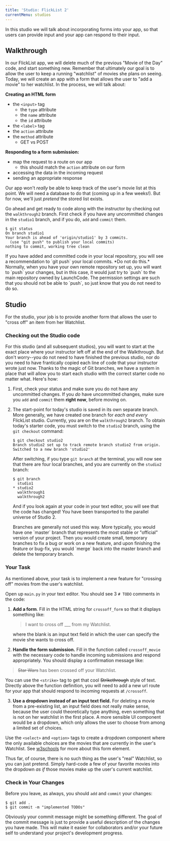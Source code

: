 ```yaml
---
title: 'Studio: FlickList 2'
currentMenu: studios
---
```


In this studio we will talk about incorporating forms into your app, so that users can provide input and your app can respond to their input.

## Walkthrough

In our FlickList app, we will delete much of the previous "Movie of the Day" code, and start something new. Remember that ultimately our goal is to allow the user to keep a running "watchlist" of movies she plans on seeing. Today, we will create an app with a form that allows the user to "add a movie" to her watchlist. In the process, we will talk about:

**Creating an HTML form**
  - the `<input>` tag
    - the `type` attribute
    - the `name` attribute
    - the `id` attribute
  - the `<label>` tag
  - the `action` attribute
  - the `method` attribute
    - GET vs POST

**Responding to a form submission:**
  - map the request to a route on our app
    - this should match the `action` attribute on our form
  - accessing the data in the incoming request
  - sending an appropriate response

Our app won't *really* be able to keep track of the user's movie list at this point. We will need a database to do that (coming up in a few weeks!). But for now, we'll just *pretend* the stored list exists.

Go ahead and get ready to code along with the instructor by checking out the `walkthrough2` branch. First check if you have any uncommitted changes in the `studio1` branch, and if you do, `add` and `commit` them.

```nohighlight
$ git status
On branch studio1
Your branch is ahead of 'origin/studio1' by 3 commits.
  (use "git push" to publish your local commits)
nothing to commit, working tree clean

```

<aside class="aside-note" markdown="1">
If you have added and committed code in your local repository, you will see a recommendation to `git push` your local commits. *Do not do this.* Normally, when you have your own remote repository set up, you will want to `push` your changes, but in this case, it would just try to `push` to the main repository owned by LaunchCode. The permission settings are such that you should not be able to `push`, so just know that you do not need to do so.
</aside>

## Studio

For the studio, your job is to provide another form that allows the user to "cross off" an item from her Watchlist.

### Checking out the Studio code

For this studio (and all subsequent studios), you will want to start at the exact place where your instructor left off at the end of the Walkthrough. But don't worry--you do not need to have finished the previous studio, nor do you need to have frantically copied each line of code that your instructor wrote just now. Thanks to the magic of Git branches, we have a system in place that will allow you to start each studio with the correct starter code no matter what. Here's how:

1. First, check your status and make sure you do not have any uncommitted changes. If you *do* have uncommitted changes, make sure you `add` and `commit` them **right now**, before moving on.

2. The start-point for today's studio is saved in its own separate branch. More generally, we have created one branch for *each and every* FlickList studio. Currently, you are on the `walkthrough2` branch. To obtain today's starter code, you must switch to the `studio2` branch, using the `git checkout` command:

    ```nohighlight
    $ git checkout studio2
    Branch studio2 set up to track remote branch studio2 from origin.
    Switched to a new branch 'studio2'
    ```

    After switching, if you type `git branch` at the terminal, you will now see that there are four local branches, and you are currently on the `studio2` branch:

    ```nohighlight
    $ git branch
      studio1
    * studio2
      walkthrough1
      walkthrough2
    ```

    And if you look again at your code in your text editor, you will see that the code has changed! You have been transported to the parallel universe of Studio 2.

    <aside class="aside-note" markdown="1">
    Branches are generally not used this way. More typically, you would have one `master` branch that represents the most stable or "official" version of your project. Then you would create small, temporary branches to fix a bug or work on a new feature, and upon finishing the feature or bug-fix, you would `merge` back into the master branch and delete the temporary branch.
    </aside>

### Your Task

As mentioned above, your task is to implement a new feature for "crossing off" movies from the user's watchlist.

Open up `main.py` in your text editor. You should see 3 `# TODO` comments in the code:

1. **Add a form**. Fill in the HTML string for `crossoff_form` so that it displays something like:

    > I want to cross off ___ from my Watchlist.

    where the blank is an input text field in which the user can specify the movie she wants to cross off.

2. **Handle the form submission.** Fill in the function called `crossoff_movie` with the necessary code to handle incoming submissions and respond appropriately. You should display a confirmation message like:

  > <strike>Star Wars</strike> has been crossed off your Watchlist.

  You can use the `<strike>` tag to get that cool <strike>Strikethrough</strike> style of text.  
  Directly above the function definition, you will need to add a new url route for your app that should respond to incoming requests at `/crossoff`.

3. **Use a dropdown instead of an input text field.** For deleting a movie from a pre-existing list, an input field does not really make sense, because the user could theoretically type anything, even something that is not on her watchlist in the first place. A more sensible UI component would be a dropdown, which only allows the user to choose from among a limited set of choices.

  Use the `<select>` and `<option>` tags to create a dropdown component where the only available choices are the movies that are currently in the user's Watchlist. See [w3schools](https://www.w3schools.com/html/html_form_elements.asp) for more about this form element.

  Thus far, of course, there is no such thing as the user's "real" Watchlist, so you can just pretend. Simply hard-code a few of your favorite movies into the dropdown *as if* those movies make up the user's current watchlist.

### Check in Your Changes

Before you leave, as always, you should `add` and `commit` your changes:

```nohighlight
$ git add .
$ git commit -m "implemented TODOs"
```

Obviously your commit message might be something different. The goal of the commit message is just to provide a useful description of the changes you have made. This will make it easier for collaborators and/or your future self to understand your project's development progress.


[get-the-code]: ../getting-the-code/

